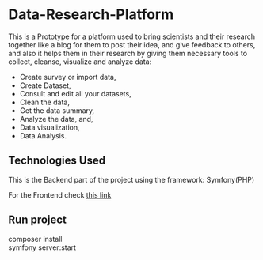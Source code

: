 # Data-Research-Platform
This is a Prototype for a platform used to bring scientists and their research together like a blog for them to post their idea, and give feedback to others,
and also it helps them in their research by giving them necessary tools to collect, cleanse, visualize and analyze data:  
 - Create survey or import data, 
 - Create Dataset,  
 - Consult and edit all your datasets,  
 - Clean the data, 
 - Get the data summary, 
 - Analyze the data, and,
 - Data visualization,  
 - Data Analysis.  



## Technologies Used

This is the Backend part of the project using the framework: Symfony(PHP)

For the Frontend check [this link](https://github.com/oulhafiane/Data-Research-Platform-Front-end/)


## Run project
composer install  
symfony server:start
